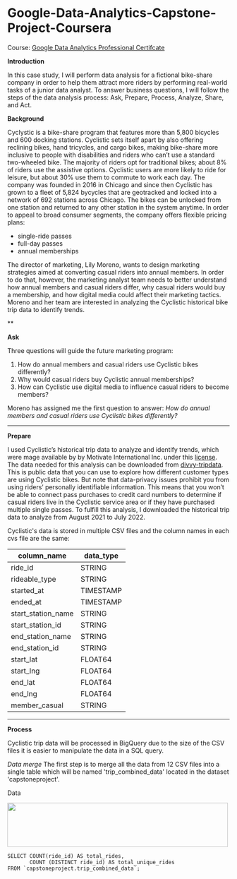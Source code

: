 # Google-Data-Analytics-Capstone-Project-Coursera

Course: [Google Data Analytics Professional Certifcate](https://www.coursera.org/professional-certificates/google-data-analytics)

**Introduction**

In this case study, I will perform data analysis for a fictional bike-share company in order to help them attract more riders by performing real-world tasks of a junior data analyst. To answer business questions, I will follow the steps of the data analysis process: Ask, Prepare, Process, Analyze, Share, and Act.

**Background**

Cyclystic is a bike-share program that features more than 5,800 bicycles and 600 docking stations. Cyclistic sets itself apart by also offering reclining bikes, hand tricycles, and cargo bikes, making bike-share more inclusive to people with disabilities and riders who can’t use a standard two-wheeled bike. The majority of riders opt for traditional bikes; about 8% of riders use the assistive options. Cyclistic users are more likely to ride for leisure, but about 30% use them to commute to work each day.
The company was founded in 2016 in Chicago and since then Cyclistic has grown to a fleet of 5,824 bycycles that are geotracked and locked into a network of 692 stations across Chicago. The bikes can be unlocked from one station and returned to any other station in the system anytime. In order to appeal to broad consumer segments, the company offers flexible pricing plans:

 - single-ride passes
 - full-day passes
 - annual memberships


The director of marketing, Lily Moreno, wants to design marketing strategies aimed at converting casual riders into annual members. In order to do that, however, the marketing analyst team needs to better understand how annual members and casual riders differ, why casual riders would buy a membership, and how digital media could affect their marketing tactics. Moreno and her team are interested in analyzing the Cyclistic historical bike trip data to identify trends.

**

****Ask****

Three questions will guide the future marketing program:

1. How do annual members and casual riders use Cyclistic bikes differently?
2. Why would casual riders buy Cyclistic annual memberships?
3. How can Cyclistic use digital media to influence casual riders to become members?

Moreno has assigned me the first question to answer: _How do annual members and casual riders use Cyclistic bikes differently?_

***

****Prepare****

I used Cyclistic’s historical trip data to analyze and identify trends, which were mage available by by Motivate International Inc. under this
[license](https://divvybikes.com/data-license-agreement). The data needed for this analysis can be downloaded from [divvy-tripdata](https://divvy-tripdata.s3.amazonaws.com/index.html). This is public data that you can use to explore how different customer types are using Cyclistic bikes. But note that data-privacy issues prohibit you from using riders’ personally identifiable information. This means that you won’t be able to connect pass purchases to credit card numbers to determine if casual riders live in the Cyclistic service area or if they have purchased multiple single passes.
To fulfill this analysis, I downloaded the historical trip data to analyze from August 2021 to July 2022.

Cyclistic's data is stored in multiple CSV files and the column names in each cvs file are the same:

| column_name	| data_type |
|-------------|-----------|
| ride_id	| STRING |
| rideable_type	| STRING |
| started_at	| TIMESTAMP |
| ended_at	| TIMESTAMP |
| start_station_name	| STRING |
| start_station_id	| STRING |
| end_station_name	| STRING |
| end_station_id	| STRING |
| start_lat	| FLOAT64 |
| start_lng	| FLOAT64 |
| end_lat	| FLOAT64 |
| end_lng	| FLOAT64 |
| member_casual |	STRING |
 
***

****Process****

Cyclistic trip data will be processed in BigQuery due to the size of the CSV files it is easier to manipulate the data in a SQL query.

_Data merge_
The first step is to merge all the data from 12 CSV files into a single table which will be named 'trip_combined_data' located in the dataset 'capstoneproject'.

Data 







<img src="https://github.com/DianaPalfi/Google-Data-Analytics-Capstone-Project-Coursera/assets/145564660/0ddd0433-b32f-418f-b69b-5862287dd93d.png" width="500" height="100">

```
SELECT COUNT(ride_id) AS total_rides,
       COUNT (DISTINCT ride_id) AS total_unique_rides
FROM `capstoneproject.trip_combined_data`;
```
